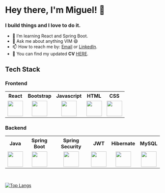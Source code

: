 # Hey there, I'm Miguel! 👋

### I build things and I love to do it.

<!--
**miguelvaladas/miguelvaladas** is a ✨ _special_ ✨ repository because its `README.md` (this file) appears on your GitHub profile.

Here are some ideas to get you started:
-->
- 🌱 I’m learning React and Spring Boot.
- 💬 Ask me about anything VIM 😄
- 📫 How to reach me by: <a href="mailto:airesvaladas@gmail.com">Email</a> or <a href="https://www.linkedin.com/in/miguel-valadas/">LinkedIn</a>.
- 📖 You can find my updated <b>CV</b> <a href="https://drive.google.com/file/d/1qcICMhmyRIyzSK8yRugAriRoX8dO9Pq8/view?usp=sharing">HERE</a>.

## Tech Stack

### Frontend
<table>
<tr>
<th>React</th>
<th>Bootstrap</th>
<th>Javascript</th>
<th>HTML</th>
<th>CSS</th>
</tr>
<tr>
<td><img align="center" src="https://user-images.githubusercontent.com/102789861/188991486-73da3367-f92e-41f5-83b3-91e0a93f9f9c.svg" height=50 width=50></td>
<td align="center"><img align="center" src="https://upload.wikimedia.org/wikipedia/commons/b/b2/Bootstrap_logo.svg" height=50 width=50></td>
<td align="center"><img src="https://upload.wikimedia.org/wikipedia/commons/9/99/Unofficial_JavaScript_logo_2.svg" height=50 width=50></td>
<td align="center"><img src="https://cdn.worldvectorlogo.com/logos/html-1.svg" height=50 width=50></td>
<td align="center"><img src="https://seeklogo.com/images/C/css-3-logo-023C1A7171-seeklogo.com.png" height=50 width=50></td>
</tr>
</table>

### Backend

<table>
<tr>
<th>Java</th>
<th>Spring Boot</th>
<th>Spring Security</th>
<th>JWT</th>
<th>Hibernate</th>
<th>MySQL</th>

</tr>
<tr>
<td align="center"><img align="center" src="https://www.svgrepo.com/show/303388/java-4-logo.svg" height=50 width=50></td>
<td align="center"><img align="center" src="https://seeklogo.com/images/S/spring-logo-9A2BC78AAF-seeklogo.com.png" height=50 width=50></td>
<td align="center"><img src="https://seeklogo.com/images/S/spring-logo-F6678FED25-seeklogo.com.png" height=50 width=50></td>
<td align="center"><img src="https://jwt.io/img/logo-asset.svg" height=50 width=50></td>
<td align="center"><img src="https://seeklogo.com/images/H/hibernate-logo-8C95C75A24-seeklogo.com.png" height=50 width=50></td>
<td align="center"><img src="https://www.vectorlogo.zone/logos/mysql/mysql-official.svg" height=50 width=50></td>
</tr>
</table>

<br>



[![Top Langs](https://github-readme-stats.vercel.app/api/top-langs/?username=miguelvaladas)](https://github.com/anuraghazra/github-readme-stats)
